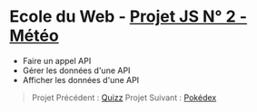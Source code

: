 # Ecole du Web - [Projet JS N° 2 - Météo](https://www.ecole-du-web.net/)
* Faire un appel API
* Gérer les données d'une API
* Afficher les données d'une API

> Projet Précédent : [Quizz](https://github.com/Zenitude/ecoleWeb-projetjs-quizz)
> Projet Suivant : [Pokédex](https://github.com/Zenitude/ecoleWeb-projetjs-pokedex)
